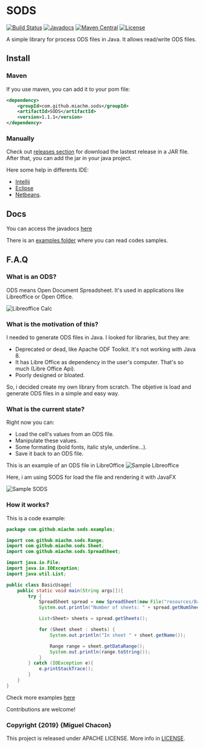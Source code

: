 # SODS

[![Build Status](https://travis-ci.org/miachm/SODS.svg?branch=master)](https://travis-ci.org/miachm/SODS)
[![Javadocs](http://javadoc-badge.appspot.com/com.github.miachm.sods/SODS.svg?label=javadocs)](https://miachm.github.io/SODS/)
[![Maven Central](https://img.shields.io/maven-central/v/com.github.miachm.sods/SODS.svg?label=Maven%20Central)](https://search.maven.org/search?q=g:%22com.github.miachm.sods%22%20AND%20a:%22SODS%22)
[![License](https://img.shields.io/badge/license-Apache--2.0-blue.svg)](http://www.apache.org/licenses/LICENSE-2.0)


A simple library for process ODS files in Java. It allows read/write ODS files.

## Install

### Maven
If you use maven, you can add it to your pom file:

```xml
<dependency>
    <groupId>com.github.miachm.sods</groupId>
    <artifactId>SODS</artifactId>
    <version>1.1.1</version>
</dependency>
```

### Manually

Check out [releases section](https://github.com/miachm/SODS/releases) for download the lastest release in a JAR file. After that, you can add the jar in your java project.

Here some help in differents IDE:

- [Intellij](https://stackoverflow.com/a/33589628/2489715)
- [Eclipse](https://stackoverflow.com/a/3280384/2489715)
- [Netbeans](https://www.quora.com/How-can-I-add-jar-files-to-libraries-in-Netbeans-IDE8-0).

## Docs
You can access the javadocs [here](https://miachm.github.io/SODS/)

There is an [examples folder](https://github.com/miachm/SODS/tree/master/examples) where you can read codes samples.

## F.A.Q

### What is an ODS?
ODS means Open Document Spreadsheet. It's used in applications like Libreoffice or Open Office.

![Libreoffice Calc](http://i.imgur.com/Mm779of.jpg)

### What is the motivation of this?
I needed to generate ODS files in Java. I looked for libraries, but they are:

  - Deprecated or dead, like Apache ODF Toolkit. It's not working with Java 8.
  - It has Libre Office as dependency in the user's computer. That's so much (Libre Office Api).
  - Poorly designed or bloated.

So, i decided create my own library from scratch. The objetive is load and generate ODS files in a simple and easy way.

### What is the current state?
Right now you can:

  - Load the cell's values from an ODS file.
  - Manipulate these values.
  - Some formating (bold fonts, italic style, underline...).
  - Save it back to an ODS file.

This is an example of an ODS file in LibreOffice
![Sample Libreoffice](https://i.imgur.com/avJ8aLw.png)

Here, i am using SODS for load the file and rendering it with JavaFX

![Sample SODS](https://i.imgur.com/Myfustx.png)

### How it works?
This is a code example:

```java
package com.github.miachm.sods.examples;

import com.github.miachm.sods.Range;
import com.github.miachm.sods.Sheet;
import com.github.miachm.sods.SpreadSheet;

import java.io.File;
import java.io.IOException;
import java.util.List;

public class BasicUsage{
    public static void main(String args[]){
        try {
            SpreadSheet spread = new SpreadSheet(new File("resources/BasicExample.ods"));
            System.out.println("Number of sheets: " + spread.getNumSheets());

            List<Sheet> sheets = spread.getSheets();

            for (Sheet sheet : sheets) {
                System.out.println("In sheet " + sheet.getName());

                Range range = sheet.getDataRange();
                System.out.println(range.toString());
            }
        } catch (IOException e){
            e.printStackTrace();
        }
    }
}
```

Check more examples [here](https://github.com/miachm/SODS/tree/master/examples)

Contributions are welcome!

###  Copyright {2019} {Miguel Chacon}
This project is released under APACHE LICENSE. More info in [LICENSE](https://github.com/miachm/SODS/blob/master/LICENSE).
